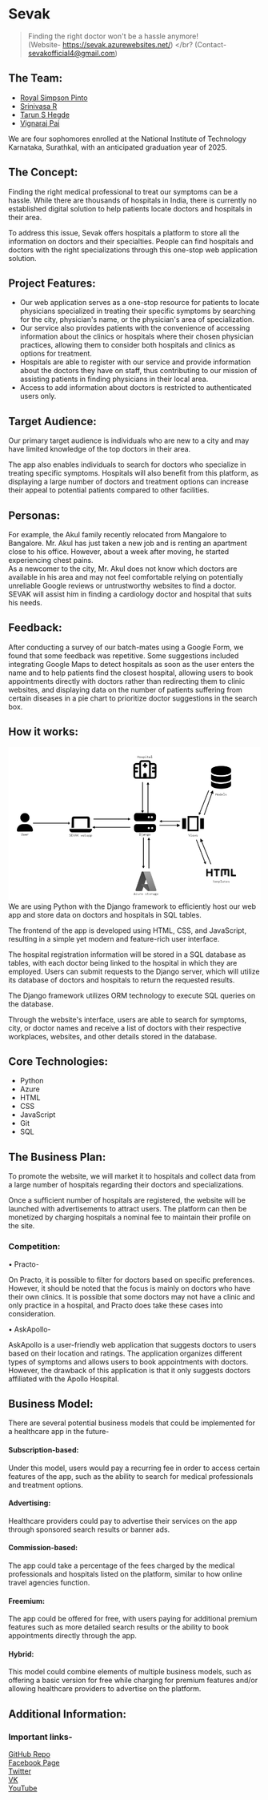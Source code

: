 # **Sevak**
> Finding the right doctor won't be a hassle anymore! </br>
> (Website- https://sevak.azurewebsites.net/) </br?
> (Contact- sevakofficial4@gmail.com)


## **The Team:**
- [Royal Simpson Pinto](https://github.com/royalpinto007) <br/>
- [Srinivasa R](https://github.com/Wolfram70) <br/>
- [Tarun S Hegde](https://github.com/tarun-hegde) <br/>
- [Vignaraj Pai](https://github.com/Vignaraj-pai)<br/>

We are four sophomores enrolled at the National Institute of Technology Karnataka, Surathkal, with an anticipated graduation year of 2025.

## **The Concept:**
Finding the right medical professional to treat our symptoms can be a hassle. While there are thousands of hospitals in India, there is currently no established digital solution to help patients locate doctors and hospitals in their area.

To address this issue, Sevak offers hospitals a platform to store all the information on doctors and their specialties. People can find hospitals and doctors with the right specializations through this one-stop web application solution.

## **Project Features:**
- Our web application serves as a one-stop resource for patients to locate physicians specialized in treating their specific symptoms by searching for the city, physician's name, or the physician's area of specialization.
- Our service also provides patients with the convenience of accessing information about the clinics or hospitals where their chosen physician practices, allowing them to consider both hospitals and clinics as options for treatment.
- Hospitals are able to register with our service and provide information about the doctors they have on staff, thus contributing to our mission of assisting patients in finding physicians in their local area.
- Access to add information about doctors is restricted to authenticated users only.

## **Target Audience:**
Our primary target audience is individuals who are new to a city and may have limited knowledge of the top doctors in their area.

The app also enables individuals to search for doctors who specialize in treating specific symptoms. Hospitals will also benefit from this platform, as displaying a large number of doctors and treatment options can increase their appeal to potential patients compared to other facilities.

## **Personas:**
For example, the Akul family recently relocated from Mangalore to Bangalore. Mr. Akul has just taken a new job and is renting an apartment close to his office. However, about a week after moving, he started experiencing chest pains. </br> 
As a newcomer to the city, Mr. Akul does not know which doctors are available in his area and may not feel comfortable relying on potentially unreliable Google reviews or untrustworthy websites to find a doctor. SEVAK will assist him in finding a cardiology doctor and hospital that suits his needs.

## **Feedback:**
After conducting a survey of our batch-mates using a Google Form, we found that some feedback was repetitive. Some suggestions included integrating Google Maps to detect hospitals as soon as the user enters the name and to help patients find the closest hospital, allowing users to book appointments directly with doctors rather than redirecting them to clinic websites, and displaying data on the number of patients suffering from certain diseases in a pie chart to prioritize doctor suggestions in the search box.

## **How it works:**

![Architecture Model](architecturemodel.png) </br>
We are using Python with the Django framework to efficiently host our web app and store data on doctors and hospitals in SQL tables. </br>

The frontend of the app is developed using HTML, CSS, and JavaScript, resulting in a simple yet modern and feature-rich user interface. </br>

The hospital registration information will be stored in a SQL database as tables, with each doctor being linked to the hospital in which they are employed. 
Users can submit requests to the Django server, which will utilize its database of doctors and hospitals to return the requested results. </br>

The Django framework utilizes ORM technology to execute SQL queries on the database. </br>

Through the website's interface, users are able to search for symptoms, city, or doctor names and receive a list of doctors with their respective workplaces, websites, and other details stored in the database.

## **Core Technologies:**
- Python
- Azure
- HTML
- CSS
- JavaScript
- Git
- SQL

## **The Business Plan:**
To promote the website, we will market it to hospitals and collect data from a large number of hospitals regarding their doctors and specializations. </br>

Once a sufficient number of hospitals are registered, the website will be launched with advertisements to attract users. The platform can then be monetized by charging hospitals a nominal fee to maintain their profile on the site.

### **Competition:** 
•	Practo- 

On Practo, it is possible to filter for doctors based on specific preferences. However, it should be noted that the focus is mainly on doctors who have their own clinics. It is possible that some doctors may not have a clinic and only practice in a hospital, and Practo does take these cases into consideration. 

•	AskApollo-

AskApollo is a user-friendly web application that suggests doctors to users based on their location and ratings. 
The application organizes different types of symptoms and allows users to book appointments with doctors. 
However, the drawback of this application is that it only suggests doctors affiliated with the Apollo Hospital.


## **Business Model:**

There are several potential business models that could be implemented for a healthcare app in the future-

#### Subscription-based: </br>
Under this model, users would pay a recurring fee in order to access certain features of the app, such as the ability to search for medical professionals and treatment options.

#### Advertising:  </br>
Healthcare providers could pay to advertise their services on the app through sponsored search results or banner ads.

#### Commission-based:  </br>
The app could take a percentage of the fees charged by the medical professionals and hospitals listed on the platform, similar to how online travel agencies function.

#### Freemium:  </br>
The app could be offered for free, with users paying for additional premium features such as more detailed search results or the ability to book appointments directly through the app.

#### Hybrid:  </br>
This model could combine elements of multiple business models, such as offering a basic version for free while charging for premium features and/or allowing healthcare providers to advertise on the platform.


## **Additional Information:**
### Important links-
[GitHub Repo](https://github.com/royalpinto007/Sevak) </br>
[Facebook Page](https://bit.ly/3VRmCTv) </br>
[Twitter](https://twitter.com/SevakOfficial4) </br>
[VK](https://twitter.com/SevakOfficial4) </br>
[YouTube](https://www.youtube.com/channel/UChkBhgBcFxNQMlYee_PCE0Q) </br>
